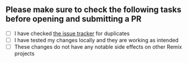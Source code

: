 ## Please make sure to check the following tasks before opening and submitting a PR

* [ ] I have checked [the issue tracker](https://github.com/orgs/remix-bot/projects/1) for duplicates
* [ ] I have tested my changes locally and they are working as intended
* [ ] These changes do not have any notable side effects on other Remix projects
